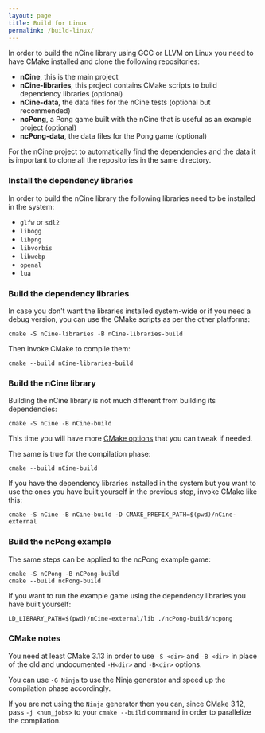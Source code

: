 ```yaml
---
layout: page
title: Build for Linux
permalink: /build-linux/
---
```


In order to build the nCine library using GCC or LLVM on Linux you need to have CMake installed and clone the following repositories:

- **nCine**, this is the main project
- **nCine-libraries**, this project contains CMake scripts to build dependency libraries (optional)
- **nCine-data**, the data files for the nCine tests (optional but recommended)
- **ncPong**, a Pong game built with the nCine that is useful as an example project (optional)
- **ncPong-data**, the data files for the Pong game (optional)

For the nCine project to automatically find the dependencies and the data it is important to clone all the repositories in the same directory.

### Install the dependency libraries
In order to build the nCine library the following libraries need to be installed in the system:

- `glfw` or `sdl2`
- `libogg`
- `libpng`
- `libvorbis`
- `libwebp`
- `openal`
- `lua`

### Build the dependency libraries
In case you don't want the libraries installed system-wide or if you need a debug version, you can use the CMake scripts as per the other platforms:

    cmake -S nCine-libraries -B nCine-libraries-build

Then invoke CMake to compile them:

    cmake --build nCine-libraries-build

### Build the nCine library
Building the nCine library is not much different from building its dependencies:

    cmake -S nCine -B nCine-build

This time you will have more [CMake options](/cmake-options) that you can tweak if needed.

The same is true for the compilation phase:

    cmake --build nCine-build

If you have the dependency libraries installed in the system but you want to use the ones you have built yourself in the previous step, invoke CMake like this:

    cmake -S nCine -B nCine-build -D CMAKE_PREFIX_PATH=$(pwd)/nCine-external

### Build the ncPong example
The same steps can be applied to the ncPong example game:

    cmake -S nCPong -B nCPong-build
    cmake --build ncPong-build

If you want to run the example game using the dependency libraries you have built yourself:

    LD_LIBRARY_PATH=$(pwd)/nCine-external/lib ./ncPong-build/ncpong

### CMake notes
You need at least CMake 3.13 in order to use `-S <dir>` and `-B <dir>` in place of the old and undocumented `-H<dir>` and `-B<dir>` options.

You can use `-G Ninja` to use the Ninja generator and speed up the compilation phase accordingly.

If you are not using the `Ninja` generator then you can, since CMake 3.12, pass `-j <num_jobs>` to your `cmake --build` command in order to parallelize the compilation.
